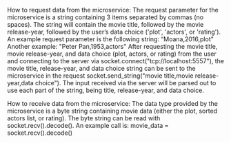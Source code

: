 How to request data from the microservice:
The request parameter for the microservice is a string containing 3 items separated by commas (no spaces). The string will contain the movie title, followed by the movie release-year, followed by the user’s data choice ('plot', 'actors', or 'rating'). An example request parameter is the following string:
“Moana,2016,plot”
Another example:
"Peter Pan,1953,actors"
After requesting the movie title, movie release-year, and data choice (plot, actors, or rating) from the user and connecting to the server via socket.connect("tcp://localhost:5557"), the movie title, release-year, and data choice string can be sent to the microservice in the request socket.send_string("movie title,movie release-year,data choice"). 
The input received via the server will be parsed out to use each part of the string, being title, release-year, and data choice.

How to receive data from the microservice:
The data type provided by the microservice is a byte string containing movie data (either the plot, sorted actors list, or rating). The byte string can be read with socket.recv().decode(). An example call is:
movie_data = socket.recv().decode()
